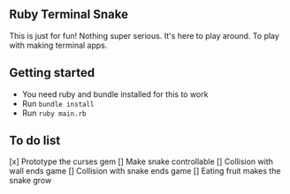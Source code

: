 ## Ruby Terminal Snake

This is just for fun! Nothing super serious. It's here to play around. To play with making terminal apps.

## Getting started

- You need ruby and bundle installed for this to work 
- Run `bundle install`
- Run `ruby main.rb`

## To do list
[x] Prototype the curses gem 
[] Make snake controllable
[] Collision with wall ends game
[] Collision with snake ends game
[] Eating fruit makes the snake grow